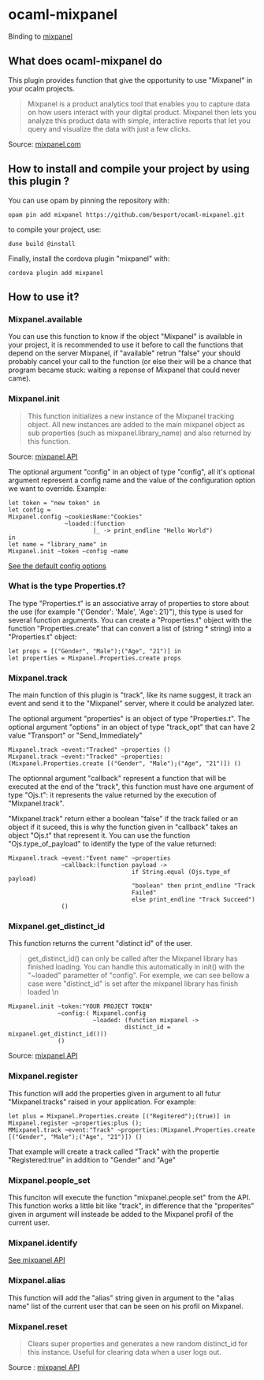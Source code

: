 # ocaml-mixpanel

Binding to
[mixpanel](https://developer.mixpanel.com/docs/javascript-full-api-reference)

## What does ocaml-mixpanel do

This plugin provides function that give the opportunity to use
"Mixpanel" in your ocalm projects.

> Mixpanel is a product analytics tool that enables you to capture data on how users interact with your digital product. Mixpanel then lets you analyze this product data with simple, interactive reports that let you query and visualize the data with just a few clicks.

Source: [mixpanel.com](https://developer.mixpanel.com/docs/what-is-mixpanel)

## How to install and compile your project by using this plugin ?

You can use opam by pinning the repository with:
```Shell
opam pin add mixpanel https://github.com/besport/ocaml-mixpanel.git
```

to compile your project, use:
```Shell
dune build @install
```

Finally, install the cordova plugin "mixpanel" with:
```Shell
cordova plugin add mixpanel
```


## How to use it?

### Mixpanel.available
You can use this function to know if the object "Mixpanel" is available
in your project, it is recommended to use it before to call the
functions that depend on the server Mixpanel, if "available" retrun
"false" your should probably cancel your call to the function (or else
their will be a chance that program became stuck: waiting a reponse of
Mixpanel that could never came).

### Mixpanel.init
> This function initializes a new instance of the Mixpanel tracking
object. All new instances are added to the main mixpanel object as sub
properties (such as mixpanel.library_name) and also returned by this
function.

Source: [mixpanel API](https://developer.mixpanel.com/docs/javascript-full-api-reference)

The optional argument "config" in an object of type "config", all it's
optional argument represent a config name and the value of the
configuration option we want to override.
Example:
```Shell
let token = "new token" in
let config =
Mixpanel.config ~cookiesName:"Cookies"
                ~loaded:(function
                        |_ -> print_endline "Hello World")
in
let name = "library_name" in
Mixpanel.init ~token ~config ~name
```
  [See the default config options](https://github.com/mixpanel/mixpanel-js/blob/8b2e1f7b/src/mixpanel-core.js#L87-L110)

### What is the type Properties.t?
The type "Properties.t" is an associative array of properties to store about the use (for
example "{'Gender': 'Male', 'Age': 21}"), this type is used for
several function arguments.
You can create a "Properties.t" object with the function
"Properties.create" that can convert a list of (string * string) into a "Properties.t" object:
```Shell
let props = [("Gender", "Male");("Age", "21")] in
let properties = Mixpanel.Properties.create props
```

### Mixpanel.track
The main function of this plugin is "track", like its name suggest, it
track an event and send it to the "Mixpanel" server, where it could be
analyzed later.

The optional argument "properties" is an object of type "Properties.t".
The optional argument "options" in an object of type "track_opt" that
can have 2 value "Transport" or "Send_Immediately"
```Shell
Mixpanel.track ~event:"Tracked" ~properties ()
Mixpanel.track ~event:"Tracked" ~properties:(Mixpanel.Properties.create [("Gender", "Male");("Age", "21")]) ()
```

The optionnal argument "callback" represent a function that will be
executed at the end of the "track", this function must have one
argument of type "Ojs.t": it represents the value returned by the
execution of "Mixpanel.track".

"Mixpanel.track" return either a boolean "false" if the track failed
or an object if it suceed, this is why the function given in "callback"
takes an  object "Ojs.t" that represent it.
You can use the function "Ojs.type_of_payload" to identify the type of
the value returned:
```Shell
Mixpanel.track ~event:"Event name" ~properties
               ~callback:(function payload ->
                                   if String.equal (Ojs.type_of payload)
                                   "boolean" then print_endline "Track
                                   Failed"
                                   else print_endline "Track Succeed")
               ()
```


### Mixpanel.get_distinct_id
This function returns the current "distinct id" of the user.

> get_distinct_id() can only be called after the Mixpanel library has
  finished loading. You can handle this automatically in init() with
  the "~loaded" parametter of "config". For exemple, we can see bellow a
  case were "distinct_id" is set after the mixpanel library has finish loaded \n
  ```Shell
  Mixpanel.init ~token:"YOUR PROJECT TOKEN"
                ~config:( Mixpanel.config
                          ~loaded: (function mixpanel ->
                                   distinct_id = mixpanel.get_distinct_id()))
                ()
  ```

  Source: [mixpanel API](https://developer.mixpanel.com/docs/javascript-full-api-reference)

### Mixpanel.register
This function will add the properties given in argument to all futur
"Mixpanel.tracks" raised in your application.
For example:
  ```Shell
  let plus = Mixpanel.Properties.create [("Regitered");(true)] in
  Mixpanel.register ~properties:plus ();
  MMixpanel.track ~event:"Track" ~properties:(Mixpanel.Properties.create [("Gender", "Male");("Age", "21")]) ()
  ```
  That example will create a track called "Track" with the
  propertie "Registered:true" in addition to "Gender" and "Age"

### Mixpanel.people_set
This funciton will execute the function "mixpanel.people.set" from the
API. This function works a little bit like "track", in difference
that the "properites" given in argument will insteade be added to the
Mixpanel profil of the current user.

### Mixpanel.identify
[See mixpanel API](https://developer.mixpanel.com/docs/javascript-full-api-reference#mixpanelidentify)

### Mixpanel.alias
This function will add the "alias" string given in argument to the
"alias name" list of the current user that can be seen on his profil on
Mixpanel.

### Mixpanel.reset

> Clears super properties and generates a new random distinct_id for this instance. Useful for clearing data when a user logs out.

Source : [mixpanel API](https://developer.mixpanel.com/docs/javascript-full-api-reference#mixpanelreset)
